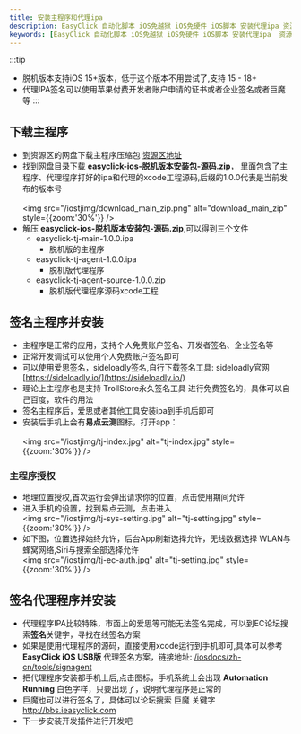 ```yaml
---
title: 安装主程序和代理ipa
description: EasyClick 自动化脚本 iOS免越狱 iOS免硬件 iOS脚本 安装代理ipa 资源下载
keywords: [EasyClick 自动化脚本 iOS免越狱 iOS免硬件 iOS脚本 安装代理ipa  资源下载 ]
---
```

:::tip
- 脱机版本支持iOS 15+版本，低于这个版本不用尝试了,支持 15 - 18+
- 代理IPA签名可以使用苹果付费开发者账户申请的证书或者企业签名或者巨魔等
:::
## 下载主程序
- 到资源区的网盘下载主程序压缩包 [资源区地址](/iostjdocs/zh-cn/tools/download_resources)
- 找到网盘目录下载 **easyclick-ios-脱机版本安装包-源码.zip**，
  里面包含了主程序、代理程序打好的ipa和代理的xcode工程源码,后缀的1.0.0代表是当前发布的版本号<br/>  
  <img src="/iostjimg/download_main_zip.png" alt="download_main_zip" style={{zoom:'30%'}} />
- 解压 **easyclick-ios-脱机版本安装包-源码.zip**,可以得到三个文件
    - easyclick-tj-main-1.0.0.ipa
      - 脱机版的主程序
    - easyclick-tj-agent-1.0.0.ipa
      - 脱机版代理程序
    - easyclick-tj-agent-source-1.0.0.zip
      - 脱机版代理程序源码xcode工程

## 签名主程序并安装
- 主程序是正常的应用，支持个人免费账户签名、开发者签名、企业签名等
- 正常开发调试可以使用个人免费账户签名即可
- 可以使用爱思签名，sideloadly签名,自行下载签名工具: sideloadly官网 [https://sideloadly.io/](https://sideloadly.io/)
- 理论上主程序也是支持 TrollStore永久签名工具 进行免费签名的，具体可以自己百度，软件的用法
- 签名主程序后，爱思或者其他工具安装ipa到手机后即可
- 安装后手机上会有**易点云测**图标，打开app：<br/>  
  <img src="/iostjimg/tj-index.jpg" alt="tj-index.jpg" style={{zoom:'30%'}} />
### 主程序授权
- 地理位置授权,首次运行会弹出请求你的位置，点击使用期间允许
- 进入手机的设置，找到易点云测，点击进入<br/>
  <img src="/iostjimg/tj-sys-setting.jpg" alt="tj-setting.jpg" style={{zoom:'30%'}} />
- 如下图，位置选择始终允许，后台App刷新选择允许，无线数据选择 WLAN与蜂窝网络,Siri与搜索全部选择允许 <br/>
<img src="/iostjimg/tj-ec-auth.jpg" alt="tj-setting.jpg" style={{zoom:'30%'}} />
## 签名代理程序并安装
- 代理程序IPA比较特殊，市面上的爱思等可能无法签名完成，可以到EC论坛搜索**签名**关键字，寻找在线签名方案
- 如果是使用代理程序的源码，直接使用xcode运行到手机即可,具体可以参考 **EasyClick iOS USB版** 代理签名方案，链接地址: [/iosdocs/zh-cn/tools/signagent](/iosdocs/zh-cn/tools/signagent)
- 把代理程序安装都手机上后,点击图标，手机系统上会出现 **Automation Running** 白色字样，只要出现了，说明代理程序是正常的
- 巨魔也可以进行签名了，具体可以论坛搜索 巨魔  关键字 http://bbs.ieasyclick.com
- 下一步安装开发插件进行开发吧

